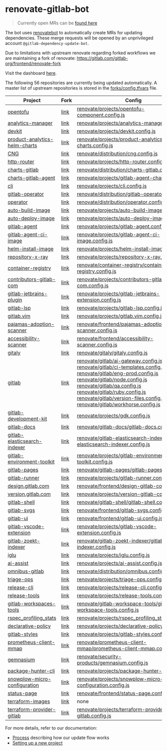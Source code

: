 # renovate-gitlab-bot

> Currently open MRs can be [found here](https://gitlab.com/dashboard/merge_requests?scope=all&utf8=%E2%9C%93&state=opened&author_username=gitlab-dependency-update-bot)

The bot uses [renovatebot](https://github.com/renovatebot/renovate) to
automatically create MRs for updating dependencies. These merge requests will be opened by an unprivileged account `@gitlab-dependency-update-bot`.

Due to limitations with upstream renovate regarding forked workflows we are maintaining a fork of renovate:
https://gitlab.com/gitlab-org/frontend/renovate-fork

Visit the dashboard [here](https://gitlab-org.gitlab.io/frontend/renovate-gitlab-bot/).

<!-- rep -->

The following 56 repositories are currently being updated automatically.
A master list of upstream repositories is stored in the [forks/config.tfvars](./forks/config.tfvars) file.

| Project                           | Fork                                       | Config                                                                                                                                                                                                                                                                                                                                                                                                                                                                                                                                                                                                                                                        |
| --------------------------------- | ------------------------------------------ | ------------------------------------------------------------------------------------------------------------------------------------------------------------------------------------------------------------------------------------------------------------------------------------------------------------------------------------------------------------------------------------------------------------------------------------------------------------------------------------------------------------------------------------------------------------------------------------------------------------------------------------------------------------- |
| [opentofu][]                      | [link][opentofu_fork]                      | [renovate/projects/opentofu-component.config.js](./renovate/projects/opentofu-component.config.js)                                                                                                                                                                                                                                                                                                                                                                                                                                                                                                                                                            |
| [analytics-manager][]             | [link][analytics-manager_fork]             | [renovate/projects/analytics-manager.config.js](./renovate/projects/analytics-manager.config.js)                                                                                                                                                                                                                                                                                                                                                                                                                                                                                                                                                              |
| [devkit][]                        | [link][devkit_fork]                        | [renovate/projects/devkit.config.js](./renovate/projects/devkit.config.js)                                                                                                                                                                                                                                                                                                                                                                                                                                                                                                                                                                                    |
| [product-analytics-helm-charts][] | [link][product-analytics-helm-charts_fork] | [renovate/projects/product-analytics-helm-charts.config.js](./renovate/projects/product-analytics-helm-charts.config.js)                                                                                                                                                                                                                                                                                                                                                                                                                                                                                                                                      |
| [CNG][]                           | [link][CNG_fork]                           | [renovate/distribution/cng.config.js](./renovate/distribution/cng.config.js)                                                                                                                                                                                                                                                                                                                                                                                                                                                                                                                                                                                  |
| [http-router][]                   | [link][http-router_fork]                   | [renovate/projects/http-router.config.js](./renovate/projects/http-router.config.js)                                                                                                                                                                                                                                                                                                                                                                                                                                                                                                                                                                          |
| [charts-gitlab][]                 | [link][charts-gitlab_fork]                 | [renovate/distribution/charts-gitlab.config.js](./renovate/distribution/charts-gitlab.config.js)                                                                                                                                                                                                                                                                                                                                                                                                                                                                                                                                                              |
| [charts-gitlab-agent][]           | [link][charts-gitlab-agent_fork]           | [renovate/projects/gitlab-agent-chart.config.js](./renovate/projects/gitlab-agent-chart.config.js)                                                                                                                                                                                                                                                                                                                                                                                                                                                                                                                                                            |
| [cli][]                           | [link][cli_fork]                           | [renovate/projects/cli.config.js](./renovate/projects/cli.config.js)                                                                                                                                                                                                                                                                                                                                                                                                                                                                                                                                                                                          |
| [gitlab-operator][]               | [link][gitlab-operator_fork]               | [renovate/distribution/gitlab-operator.config.js](./renovate/distribution/gitlab-operator.config.js)                                                                                                                                                                                                                                                                                                                                                                                                                                                                                                                                                          |
| [operator][]                      | [link][operator_fork]                      | [renovate/distribution/operator.config.js](./renovate/distribution/operator.config.js)                                                                                                                                                                                                                                                                                                                                                                                                                                                                                                                                                                        |
| [auto-build-image][]              | [link][auto-build-image_fork]              | [renovate/projects/auto-build-image.config.js](./renovate/projects/auto-build-image.config.js)                                                                                                                                                                                                                                                                                                                                                                                                                                                                                                                                                                |
| [auto-deploy-image][]             | [link][auto-deploy-image_fork]             | [renovate/projects/auto-deploy-image.config.js](./renovate/projects/auto-deploy-image.config.js)                                                                                                                                                                                                                                                                                                                                                                                                                                                                                                                                                              |
| [gitlab-agent][]                  | [link][gitlab-agent_fork]                  | [renovate/projects/gitlab-agent.config.js](./renovate/projects/gitlab-agent.config.js)                                                                                                                                                                                                                                                                                                                                                                                                                                                                                                                                                                        |
| [gitlab-agent-ci-image][]         | [link][gitlab-agent-ci-image_fork]         | [renovate/projects/gitlab-agent-ci-image.config.js](./renovate/projects/gitlab-agent-ci-image.config.js)                                                                                                                                                                                                                                                                                                                                                                                                                                                                                                                                                      |
| [helm-install-image][]            | [link][helm-install-image_fork]            | [renovate/projects/helm-install-image.config.js](./renovate/projects/helm-install-image.config.js)                                                                                                                                                                                                                                                                                                                                                                                                                                                                                                                                                            |
| [repository-x-ray][]              | [link][repository-x-ray_fork]              | [renovate/projects/repository-x-ray.config.js](./renovate/projects/repository-x-ray.config.js)                                                                                                                                                                                                                                                                                                                                                                                                                                                                                                                                                                |
| [container-registry][]            | [link][container-registry_fork]            | [renovate/container-registry/container-registry.config.js](./renovate/container-registry/container-registry.config.js)                                                                                                                                                                                                                                                                                                                                                                                                                                                                                                                                        |
| [contributors-gitlab-com][]       | [link][contributors-gitlab-com_fork]       | [renovate/projects/contributors-gitlab-com.config.js](./renovate/projects/contributors-gitlab-com.config.js)                                                                                                                                                                                                                                                                                                                                                                                                                                                                                                                                                  |
| [gitlab-jetbrains-plugin][]       | [link][gitlab-jetbrains-plugin_fork]       | [renovate/projects/gitlab-jetbrains-extension.config.js](./renovate/projects/gitlab-jetbrains-extension.config.js)                                                                                                                                                                                                                                                                                                                                                                                                                                                                                                                                            |
| [gitlab-lsp][]                    | [link][gitlab-lsp_fork]                    | [renovate/projects/gitlab-lsp.config.js](./renovate/projects/gitlab-lsp.config.js)                                                                                                                                                                                                                                                                                                                                                                                                                                                                                                                                                                            |
| [gitlab.vim][]                    | [link][gitlab.vim_fork]                    | [renovate/projects/gitlab.vim.config.js](./renovate/projects/gitlab.vim.config.js)                                                                                                                                                                                                                                                                                                                                                                                                                                                                                                                                                                            |
| [pajamas-adoption-scanner][]      | [link][pajamas-adoption-scanner_fork]      | [renovate/frontend/pajamas-adoption-scanner.config.js](./renovate/frontend/pajamas-adoption-scanner.config.js)                                                                                                                                                                                                                                                                                                                                                                                                                                                                                                                                                |
| [accessibility-scanner][]         | [link][accessibility-scanner_fork]         | [renovate/frontend/accessibility-scanner.config.js](./renovate/frontend/accessibility-scanner.config.js)                                                                                                                                                                                                                                                                                                                                                                                                                                                                                                                                                      |
| [gitaly][]                        | [link][gitaly_fork]                        | [renovate/gitaly/gitaly.config.js](./renovate/gitaly/gitaly.config.js)                                                                                                                                                                                                                                                                                                                                                                                                                                                                                                                                                                                        |
| [gitlab][]                        | [link][gitlab_fork]                        | [renovate/gitlab/ai-gateway.config.js](./renovate/gitlab/ai-gateway.config.js) <br/> [renovate/gitlab/ci-templates.config.js](./renovate/gitlab/ci-templates.config.js) <br/> [renovate/gitlab/eng-prod.config.js](./renovate/gitlab/eng-prod.config.js) <br/> [renovate/gitlab/node.config.js](./renovate/gitlab/node.config.js) <br/> [renovate/gitlab/qa.config.js](./renovate/gitlab/qa.config.js) <br/> [renovate/gitlab/ruby.config.js](./renovate/gitlab/ruby.config.js) <br/> [renovate/gitlab/version-files.config.js](./renovate/gitlab/version-files.config.js) <br/> [renovate/gitlab/workhorse.config.js](./renovate/gitlab/workhorse.config.js) |
| [gitlab-development-kit][]        | [link][gitlab-development-kit_fork]        | [renovate/projects/gdk.config.js](./renovate/projects/gdk.config.js)                                                                                                                                                                                                                                                                                                                                                                                                                                                                                                                                                                                          |
| [gitlab-docs][]                   | [link][gitlab-docs_fork]                   | [renovate/gitlab-docs/gitlab-docs.config.js](./renovate/gitlab-docs/gitlab-docs.config.js)                                                                                                                                                                                                                                                                                                                                                                                                                                                                                                                                                                    |
| [gitlab-elasticsearch-indexer][]  | [link][gitlab-elasticsearch-indexer_fork]  | [renovate/gitlab-elasticsearch-indexer/gitlab-elasticsearch-indexer.config.js](./renovate/gitlab-elasticsearch-indexer/gitlab-elasticsearch-indexer.config.js)                                                                                                                                                                                                                                                                                                                                                                                                                                                                                                |
| [gitlab-environment-toolkit][]    | [link][gitlab-environment-toolkit_fork]    | [renovate/projects/gitlab-environment-toolkit.config.js](./renovate/projects/gitlab-environment-toolkit.config.js)                                                                                                                                                                                                                                                                                                                                                                                                                                                                                                                                            |
| [gitlab-pages][]                  | [link][gitlab-pages_fork]                  | [renovate/gitlab-pages/gitlab-pages.config.js](./renovate/gitlab-pages/gitlab-pages.config.js)                                                                                                                                                                                                                                                                                                                                                                                                                                                                                                                                                                |
| [gitlab-runner][]                 | [link][gitlab-runner_fork]                 | [renovate/projects/gitlab-runner.config.js](./renovate/projects/gitlab-runner.config.js)                                                                                                                                                                                                                                                                                                                                                                                                                                                                                                                                                                      |
| [design.gitlab.com][]             | [link][design.gitlab.com_fork]             | [renovate/frontend/design-gitlab-com.config.js](./renovate/frontend/design-gitlab-com.config.js)                                                                                                                                                                                                                                                                                                                                                                                                                                                                                                                                                              |
| [version.gitlab.com][]            | [link][version.gitlab.com_fork]            | [renovate/projects/version-gitlab-com.config.js](./renovate/projects/version-gitlab-com.config.js)                                                                                                                                                                                                                                                                                                                                                                                                                                                                                                                                                            |
| [gitlab-shell][]                  | [link][gitlab-shell_fork]                  | [renovate/gitlab-shell/gitlab-shell.config.js](./renovate/gitlab-shell/gitlab-shell.config.js)                                                                                                                                                                                                                                                                                                                                                                                                                                                                                                                                                                |
| [gitlab-svgs][]                   | [link][gitlab-svgs_fork]                   | [renovate/frontend/gitlab-svgs.config.js](./renovate/frontend/gitlab-svgs.config.js)                                                                                                                                                                                                                                                                                                                                                                                                                                                                                                                                                                          |
| [gitlab-ui][]                     | [link][gitlab-ui_fork]                     | [renovate/frontend/gitlab-ui.config.js](./renovate/frontend/gitlab-ui.config.js)                                                                                                                                                                                                                                                                                                                                                                                                                                                                                                                                                                              |
| [gitlab-vscode-extension][]       | [link][gitlab-vscode-extension_fork]       | [renovate/projects/gitlab-vscode-extension.config.js](./renovate/projects/gitlab-vscode-extension.config.js)                                                                                                                                                                                                                                                                                                                                                                                                                                                                                                                                                  |
| [gitlab-zoekt-indexer][]          | [link][gitlab-zoekt-indexer_fork]          | [renovate/gitlab-zoekt-indexer/gitlab-zoekt-indexer.config.js](./renovate/gitlab-zoekt-indexer/gitlab-zoekt-indexer.config.js)                                                                                                                                                                                                                                                                                                                                                                                                                                                                                                                                |
| [iglu][]                          | [link][iglu_fork]                          | [renovate/projects/iglu.config.js](./renovate/projects/iglu.config.js)                                                                                                                                                                                                                                                                                                                                                                                                                                                                                                                                                                                        |
| [ai-assist][]                     | [link][ai-assist_fork]                     | [renovate/projects/ai-assist.config.js](./renovate/projects/ai-assist.config.js)                                                                                                                                                                                                                                                                                                                                                                                                                                                                                                                                                                              |
| [omnibus-gitlab][]                | [link][omnibus-gitlab_fork]                | [renovate/distribution/omnibus.config.js](./renovate/distribution/omnibus.config.js)                                                                                                                                                                                                                                                                                                                                                                                                                                                                                                                                                                          |
| [triage-ops][]                    | [link][triage-ops_fork]                    | [renovate/projects/triage-ops.config.js](./renovate/projects/triage-ops.config.js)                                                                                                                                                                                                                                                                                                                                                                                                                                                                                                                                                                            |
| [release-cli][]                   | [link][release-cli_fork]                   | [renovate/projects/release-cli.config.js](./renovate/projects/release-cli.config.js)                                                                                                                                                                                                                                                                                                                                                                                                                                                                                                                                                                          |
| [release-tools][]                 | [link][release-tools_fork]                 | [renovate/projects/release-tools.config.js](./renovate/projects/release-tools.config.js)                                                                                                                                                                                                                                                                                                                                                                                                                                                                                                                                                                      |
| [gitlab-workspaces-tools][]       | [link][gitlab-workspaces-tools_fork]       | [renovate/gitlab-workspace-tools/gitlab-workspace-tools.config.js](./renovate/gitlab-workspace-tools/gitlab-workspace-tools.config.js)                                                                                                                                                                                                                                                                                                                                                                                                                                                                                                                        |
| [rspec_profiling_stats][]         | [link][rspec_profiling_stats_fork]         | [renovate/projects/rspec_profiling_stats.config.js](./renovate/projects/rspec_profiling_stats.config.js)                                                                                                                                                                                                                                                                                                                                                                                                                                                                                                                                                      |
| [declarative-policy][]            | [link][declarative-policy_fork]            | [renovate/projects/declarative-policy.config.js](./renovate/projects/declarative-policy.config.js)                                                                                                                                                                                                                                                                                                                                                                                                                                                                                                                                                            |
| [gitlab-styles][]                 | [link][gitlab-styles_fork]                 | [renovate/projects/gitlab-styles.config.js](./renovate/projects/gitlab-styles.config.js)                                                                                                                                                                                                                                                                                                                                                                                                                                                                                                                                                                      |
| [prometheus-client-mmap][]        | [link][prometheus-client-mmap_fork]        | [renovate/prometheus-client-mmap/prometheus-client-mmap.config.js](./renovate/prometheus-client-mmap/prometheus-client-mmap.config.js)                                                                                                                                                                                                                                                                                                                                                                                                                                                                                                                        |
| [gemnasium][]                     | [link][gemnasium_fork]                     | [renovate/security-products/gemnasium.config.js](./renovate/security-products/gemnasium.config.js)                                                                                                                                                                                                                                                                                                                                                                                                                                                                                                                                                            |
| [package-hunter-cli][]            | [link][package-hunter-cli_fork]            | [renovate/projects/package-hunter-cli.config.js](./renovate/projects/package-hunter-cli.config.js)                                                                                                                                                                                                                                                                                                                                                                                                                                                                                                                                                            |
| [snowplow-micro-configuration][]  | [link][snowplow-micro-configuration_fork]  | [renovate/projects/snowplow-micro-configuration.config.js](./renovate/projects/snowplow-micro-configuration.config.js)                                                                                                                                                                                                                                                                                                                                                                                                                                                                                                                                        |
| [status-page][]                   | [link][status-page_fork]                   | [renovate/frontend/status-page.config.js](./renovate/frontend/status-page.config.js)                                                                                                                                                                                                                                                                                                                                                                                                                                                                                                                                                                          |
| [terraform-images][]              | [link][terraform-images_fork]              | none                                                                                                                                                                                                                                                                                                                                                                                                                                                                                                                                                                                                                                                          |
| [terraform-provider-gitlab][]     | [link][terraform-provider-gitlab_fork]     | [renovate/projects/terraform-provider-gitlab.config.js](./renovate/projects/terraform-provider-gitlab.config.js)                                                                                                                                                                                                                                                                                                                                                                                                                                                                                                                                              |

[opentofu]: https://gitlab.com/components/opentofu
[opentofu_fork]: https://gitlab.com/gitlab-renovate-forks/opentofu
[analytics-manager]: https://gitlab.com/gitlab-org/analytics-section/analytics-manager
[analytics-manager_fork]: https://gitlab.com/gitlab-renovate-forks/analytics-manager
[devkit]: https://gitlab.com/gitlab-org/analytics-section/product-analytics/devkit
[devkit_fork]: https://gitlab.com/gitlab-renovate-forks/devkit
[product-analytics-helm-charts]: https://gitlab.com/gitlab-org/analytics-section/product-analytics/helm-charts
[product-analytics-helm-charts_fork]: https://gitlab.com/gitlab-renovate-forks/product-analytics-helm-charts
[CNG]: https://gitlab.com/gitlab-org/build/CNG
[CNG_fork]: https://gitlab.com/gitlab-renovate-forks/CNG
[http-router]: https://gitlab.com/gitlab-org/cells/http-router
[http-router_fork]: https://gitlab.com/gitlab-renovate-forks/http-router
[charts-gitlab]: https://gitlab.com/gitlab-org/charts/gitlab
[charts-gitlab_fork]: https://gitlab.com/gitlab-renovate-forks/charts-gitlab
[charts-gitlab-agent]: https://gitlab.com/gitlab-org/charts/gitlab-agent
[charts-gitlab-agent_fork]: https://gitlab.com/gitlab-renovate-forks/charts-gitlab-agent
[cli]: https://gitlab.com/gitlab-org/cli
[cli_fork]: https://gitlab.com/gitlab-renovate-forks/cli
[gitlab-operator]: https://gitlab.com/gitlab-org/cloud-native/gitlab-operator
[gitlab-operator_fork]: https://gitlab.com/gitlab-renovate-forks/gitlab-operator
[operator]: https://gitlab.com/gitlab-org/cloud-native/operator
[operator_fork]: https://gitlab.com/gitlab-renovate-forks/operator
[auto-build-image]: https://gitlab.com/gitlab-org/cluster-integration/auto-build-image
[auto-build-image_fork]: https://gitlab.com/gitlab-renovate-forks/auto-build-image
[auto-deploy-image]: https://gitlab.com/gitlab-org/cluster-integration/auto-deploy-image
[auto-deploy-image_fork]: https://gitlab.com/gitlab-renovate-forks/auto-deploy-image
[gitlab-agent]: https://gitlab.com/gitlab-org/cluster-integration/gitlab-agent
[gitlab-agent_fork]: https://gitlab.com/gitlab-renovate-forks/gitlab-agent
[gitlab-agent-ci-image]: https://gitlab.com/gitlab-org/cluster-integration/gitlab-agent-ci-image
[gitlab-agent-ci-image_fork]: https://gitlab.com/gitlab-renovate-forks/gitlab-agent-ci-image
[helm-install-image]: https://gitlab.com/gitlab-org/cluster-integration/helm-install-image
[helm-install-image_fork]: https://gitlab.com/gitlab-renovate-forks/helm-install-image
[repository-x-ray]: https://gitlab.com/gitlab-org/code-creation/repository-x-ray
[repository-x-ray_fork]: https://gitlab.com/gitlab-renovate-forks/repository-x-ray
[container-registry]: https://gitlab.com/gitlab-org/container-registry
[container-registry_fork]: https://gitlab.com/gitlab-renovate-forks/container-registry
[contributors-gitlab-com]: https://gitlab.com/gitlab-org/developer-relations/contributor-success/contributors-gitlab-com
[contributors-gitlab-com_fork]: https://gitlab.com/gitlab-renovate-forks/contributors-gitlab-com
[gitlab-jetbrains-plugin]: https://gitlab.com/gitlab-org/editor-extensions/gitlab-jetbrains-plugin
[gitlab-jetbrains-plugin_fork]: https://gitlab.com/gitlab-renovate-forks/gitlab-jetbrains-plugin
[gitlab-lsp]: https://gitlab.com/gitlab-org/editor-extensions/gitlab-lsp
[gitlab-lsp_fork]: https://gitlab.com/gitlab-renovate-forks/gitlab-lsp
[gitlab.vim]: https://gitlab.com/gitlab-org/editor-extensions/gitlab.vim
[gitlab.vim_fork]: https://gitlab.com/gitlab-renovate-forks/gitlab.vim
[pajamas-adoption-scanner]: https://gitlab.com/gitlab-org/frontend/pajamas-adoption-scanner
[pajamas-adoption-scanner_fork]: https://gitlab.com/gitlab-renovate-forks/pajamas-adoption-scanner
[accessibility-scanner]: https://gitlab.com/gitlab-org/frontend/playground/accessibility-scanner
[accessibility-scanner_fork]: https://gitlab.com/gitlab-renovate-forks/accessibility-scanner
[gitaly]: https://gitlab.com/gitlab-org/gitaly
[gitaly_fork]: https://gitlab.com/gitlab-renovate-forks/gitaly
[gitlab]: https://gitlab.com/gitlab-org/gitlab
[gitlab_fork]: https://gitlab.com/gitlab-renovate-forks/gitlab
[gitlab-development-kit]: https://gitlab.com/gitlab-org/gitlab-development-kit
[gitlab-development-kit_fork]: https://gitlab.com/gitlab-renovate-forks/gitlab-development-kit
[gitlab-docs]: https://gitlab.com/gitlab-org/gitlab-docs
[gitlab-docs_fork]: https://gitlab.com/gitlab-renovate-forks/gitlab-docs
[gitlab-elasticsearch-indexer]: https://gitlab.com/gitlab-org/gitlab-elasticsearch-indexer
[gitlab-elasticsearch-indexer_fork]: https://gitlab.com/gitlab-renovate-forks/gitlab-elasticsearch-indexer
[gitlab-environment-toolkit]: https://gitlab.com/gitlab-org/gitlab-environment-toolkit
[gitlab-environment-toolkit_fork]: https://gitlab.com/gitlab-renovate-forks/gitlab-environment-toolkit
[gitlab-pages]: https://gitlab.com/gitlab-org/gitlab-pages
[gitlab-pages_fork]: https://gitlab.com/gitlab-renovate-forks/gitlab-pages
[gitlab-runner]: https://gitlab.com/gitlab-org/gitlab-runner
[gitlab-runner_fork]: https://gitlab.com/gitlab-renovate-forks/gitlab-runner
[design.gitlab.com]: https://gitlab.com/gitlab-org/gitlab-services/design.gitlab.com
[design.gitlab.com_fork]: https://gitlab.com/gitlab-renovate-forks/design.gitlab.com
[version.gitlab.com]: https://gitlab.com/gitlab-org/gitlab-services/version.gitlab.com
[version.gitlab.com_fork]: https://gitlab.com/gitlab-renovate-forks/version.gitlab.com
[gitlab-shell]: https://gitlab.com/gitlab-org/gitlab-shell
[gitlab-shell_fork]: https://gitlab.com/gitlab-renovate-forks/gitlab-shell
[gitlab-svgs]: https://gitlab.com/gitlab-org/gitlab-svgs
[gitlab-svgs_fork]: https://gitlab.com/gitlab-renovate-forks/gitlab-svgs
[gitlab-ui]: https://gitlab.com/gitlab-org/gitlab-ui
[gitlab-ui_fork]: https://gitlab.com/gitlab-renovate-forks/gitlab-ui
[gitlab-vscode-extension]: https://gitlab.com/gitlab-org/gitlab-vscode-extension
[gitlab-vscode-extension_fork]: https://gitlab.com/gitlab-renovate-forks/gitlab-vscode-extension
[gitlab-zoekt-indexer]: https://gitlab.com/gitlab-org/gitlab-zoekt-indexer
[gitlab-zoekt-indexer_fork]: https://gitlab.com/gitlab-renovate-forks/gitlab-zoekt-indexer
[iglu]: https://gitlab.com/gitlab-org/iglu
[iglu_fork]: https://gitlab.com/gitlab-renovate-forks/iglu
[ai-assist]: https://gitlab.com/gitlab-org/modelops/applied-ml/code-suggestions/ai-assist
[ai-assist_fork]: https://gitlab.com/gitlab-renovate-forks/ai-assist
[omnibus-gitlab]: https://gitlab.com/gitlab-org/omnibus-gitlab
[omnibus-gitlab_fork]: https://gitlab.com/gitlab-renovate-forks/omnibus-gitlab
[triage-ops]: https://gitlab.com/gitlab-org/quality/triage-ops
[triage-ops_fork]: https://gitlab.com/gitlab-renovate-forks/triage-ops
[release-cli]: https://gitlab.com/gitlab-org/release-cli
[release-cli_fork]: https://gitlab.com/gitlab-renovate-forks/release-cli
[release-tools]: https://gitlab.com/gitlab-org/release-tools
[release-tools_fork]: https://gitlab.com/gitlab-renovate-forks/release-tools
[gitlab-workspaces-tools]: https://gitlab.com/gitlab-org/remote-development/gitlab-workspaces-tools
[gitlab-workspaces-tools_fork]: https://gitlab.com/gitlab-renovate-forks/gitlab-workspaces-tools
[rspec_profiling_stats]: https://gitlab.com/gitlab-org/rspec_profiling_stats
[rspec_profiling_stats_fork]: https://gitlab.com/gitlab-renovate-forks/rspec_profiling_stats
[declarative-policy]: https://gitlab.com/gitlab-org/ruby/gems/declarative-policy
[declarative-policy_fork]: https://gitlab.com/gitlab-renovate-forks/declarative-policy
[gitlab-styles]: https://gitlab.com/gitlab-org/ruby/gems/gitlab-styles
[gitlab-styles_fork]: https://gitlab.com/gitlab-renovate-forks/gitlab-styles
[prometheus-client-mmap]: https://gitlab.com/gitlab-org/ruby/gems/prometheus-client-mmap
[prometheus-client-mmap_fork]: https://gitlab.com/gitlab-renovate-forks/prometheus-client-mmap
[gemnasium]: https://gitlab.com/gitlab-org/security-products/analyzers/gemnasium
[gemnasium_fork]: https://gitlab.com/gitlab-renovate-forks/gemnasium
[package-hunter-cli]: https://gitlab.com/gitlab-org/security-products/package-hunter-cli
[package-hunter-cli_fork]: https://gitlab.com/gitlab-renovate-forks/package-hunter-cli
[snowplow-micro-configuration]: https://gitlab.com/gitlab-org/snowplow-micro-configuration
[snowplow-micro-configuration_fork]: https://gitlab.com/gitlab-renovate-forks/snowplow-micro-configuration
[status-page]: https://gitlab.com/gitlab-org/status-page
[status-page_fork]: https://gitlab.com/gitlab-renovate-forks/status-page
[terraform-images]: https://gitlab.com/gitlab-org/terraform-images
[terraform-images_fork]: https://gitlab.com/gitlab-renovate-forks/terraform-images
[terraform-provider-gitlab]: https://gitlab.com/gitlab-org/terraform-provider-gitlab
[terraform-provider-gitlab_fork]: https://gitlab.com/gitlab-renovate-forks/terraform-provider-gitlab

<!-- rep -->

For more details, refer to our documentation:

- [Process](./docs/process.md) describing how our update flow works
- [Setting up a new project](./docs/setting-up-a-new-project.md)
